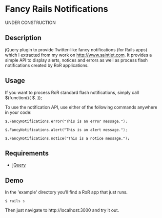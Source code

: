 Fancy Rails Notifications
=======================

UNDER CONSTRUCTION


Description
-----------
jQuery plugin to provide Twitter-like fancy notifications (for Rails apps) which I extracted from my work on http://www.saintlet.com. It provides a simple API to display alerts, notices and errors as well as process flash notifications created by RoR applications.


Usage
----------
If you want to process RoR standard flash notifications, simply call
	$(function(){
		$.
	});


To use the notification API, use either of the following commands anywhere in your code:

	$.FancyNotifications.error("This is an error message.");
	
	$.FancyNotifications.alert("This is an alert message.");
	
	$.FancyNotifications.notice("This is a notice message.");
	
	

Requirements
------------

* [jQuery](http://download.jquery.com)

Demo
----

In the 'example' directory you'll find a RoR app that just runs.

    $ rails s
    
Then just navigate to http://localhost:3000 and try it out.
